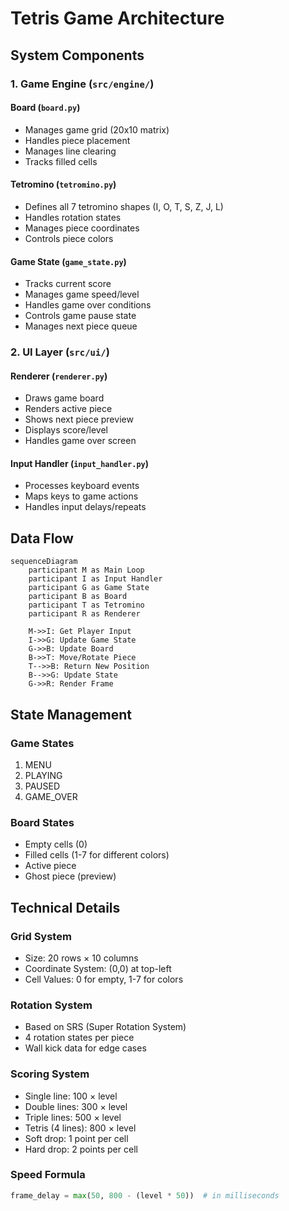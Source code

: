 # Tetris Game Architecture

## System Components

### 1. Game Engine (`src/engine/`)

#### Board (`board.py`)
- Manages game grid (20x10 matrix)
- Handles piece placement
- Manages line clearing
- Tracks filled cells

#### Tetromino (`tetromino.py`)
- Defines all 7 tetromino shapes (I, O, T, S, Z, J, L)
- Handles rotation states
- Manages piece coordinates
- Controls piece colors

#### Game State (`game_state.py`)
- Tracks current score
- Manages game speed/level
- Handles game over conditions
- Controls game pause state
- Manages next piece queue

### 2. UI Layer (`src/ui/`)

#### Renderer (`renderer.py`)
- Draws game board
- Renders active piece
- Shows next piece preview
- Displays score/level
- Handles game over screen

#### Input Handler (`input_handler.py`)
- Processes keyboard events
- Maps keys to game actions
- Handles input delays/repeats

## Data Flow
```mermaid
sequenceDiagram
    participant M as Main Loop
    participant I as Input Handler
    participant G as Game State
    participant B as Board
    participant T as Tetromino
    participant R as Renderer

    M->>I: Get Player Input
    I->>G: Update Game State
    G->>B: Update Board
    B->>T: Move/Rotate Piece
    T-->>B: Return New Position
    B-->>G: Update State
    G->>R: Render Frame
```

## State Management

### Game States
1. MENU
2. PLAYING
3. PAUSED
4. GAME_OVER

### Board States
- Empty cells (0)
- Filled cells (1-7 for different colors)
- Active piece
- Ghost piece (preview)

## Technical Details

### Grid System
- Size: 20 rows × 10 columns
- Coordinate System: (0,0) at top-left
- Cell Values: 0 for empty, 1-7 for colors

### Rotation System
- Based on SRS (Super Rotation System)
- 4 rotation states per piece
- Wall kick data for edge cases

### Scoring System
- Single line: 100 × level
- Double lines: 300 × level
- Triple lines: 500 × level
- Tetris (4 lines): 800 × level
- Soft drop: 1 point per cell
- Hard drop: 2 points per cell

### Speed Formula
```python
frame_delay = max(50, 800 - (level * 50))  # in milliseconds